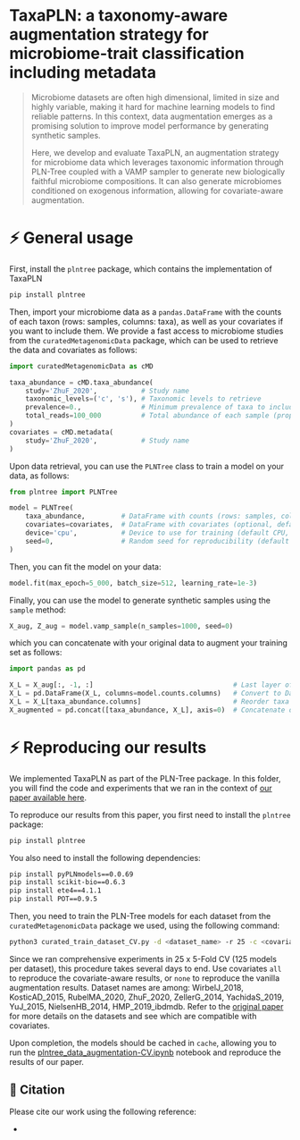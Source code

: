 # TaxaPLN: a taxonomy-aware augmentation strategy for microbiome-trait classification including metadata

> Microbiome datasets are often high dimensional, limited in size and highly variable, making it hard for machine learning models to find reliable patterns.
> In this context, data augmentation emerges as a promising solution to improve model performance by generating synthetic samples.
>
> Here, we develop and evaluate TaxaPLN, an augmentation strategy for microbiome data which leverages taxonomic information through PLN-Tree coupled with a VAMP sampler to generate new biologically faithful microbiome compositions. 
> It can also generate microbiomes conditioned on exogenous information, allowing for covariate-aware augmentation.

# ⚡️ General usage

First, install the `plntree` package, which contains the implementation of TaxaPLN
```bash
pip install plntree
```

Then, import your microbiome data as a `pandas.DataFrame` with the counts of each taxon (rows: samples, columns: taxa), as well as your covariates if you want to include them.
We provide a fast access to microbiome studies from the `curatedMetagenomicData` package, which can be used to retrieve the data and covariates as follows:
```python
import curatedMetagenomicData as cMD

taxa_abundance = cMD.taxa_abundance(
    study='ZhuF_2020',           # Study name
    taxonomic_levels=('c', 's'), # Taxonomic levels to retrieve
    prevalence=0.,               # Minimum prevalence of taxa to include
    total_reads=100_000          # Total abundance of each sample (proportions to counts)
)
covariates = cMD.metadata(
    study='ZhuF_2020',           # Study name
)
```

Upon data retrieval, you can use the `PLNTree` class to train a model on your data, as follows:
```python
from plntree import PLNTree

model = PLNTree(
    taxa_abundance,         # DataFrame with counts (rows: samples, columns: taxa)
    covariates=covariates,  # DataFrame with covariates (optional, default None)
    device='cpu',           # Device to use for training (default CPU, or 'cuda' for GPU)
    seed=0,                 # Random seed for reproducibility (default None)
)
```

Then, you can fit the model on your data:
```python
model.fit(max_epoch=5_000, batch_size=512, learning_rate=1e-3)
```

Finally, you can use the model to generate synthetic samples using the `sample` method:
```python
X_aug, Z_aug = model.vamp_sample(n_samples=1000, seed=0)
```
which you can concatenate with your original data to augment your training set as follows:
```python
import pandas as pd

X_L = X_aug[:, -1, :]                                   # Last layer of the hierarchy contains the same entries as the original data
X_L = pd.DataFrame(X_L, columns=model.counts.columns)   # Convert to DataFrame, keeping columns in order of model counts
X_L = X_L[taxa_abundance.columns]                       # Reorder taxa according to the original count data
X_augmented = pd.concat([taxa_abundance, X_L], axis=0)  # Concatenate original and augmented data
```

# ⚡️ Reproducing our results

We implemented TaxaPLN as part of the PLN-Tree package. 
In this folder, you will find the code and experiments that we ran in the context of [our paper available here](.).

To reproduce our results from this paper, you first need to install the `plntree` package:
```bash
pip install plntree
```
You also need to install the following dependencies:
```bash
pip install pyPLNmodels==0.0.69
pip install scikit-bio==0.6.3
pip install ete4==4.1.1
pip install POT==0.9.5
```

Then, you need to train the PLN-Tree models for each dataset from the `curatedMetagenomicData` package we used, using the following command:
```bash
python3 curated_train_dataset_CV.py -d <dataset_name> -r 25 -c <covariates "none" or "all"> -e <max_epoch>
```
Since we ran comprehensive experiments in 25 x 5-Fold CV (125 models per dataset), this procedure takes several days to end.
Use covariates `all` to reproduce the covariate-aware results, or `none` to reproduce the vanilla augmentation results.
Dataset names are among: WirbelJ_2018, KosticAD_2015, RubelMA_2020, ZhuF_2020, ZellerG_2014, YachidaS_2019, YuJ_2015, NielsenHB_2014, HMP_2019_ibdmdb.
Refer to the [original paper](.) for more details on the datasets and see which are compatible with covariates.

Upon completion, the models should be cached in `cache`, allowing you to run the [plntree_data_augmentation-CV.ipynb](.) notebook and reproduce the results of our paper.

## 📜 Citation

Please cite our work using the following reference:

-